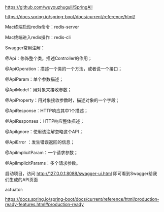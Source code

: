 https://github.com/wuyouzhuguli/SpringAll

https://docs.spring.io/spring-boot/docs/current/reference/html/

Mac终端启动redis命令：redis-server

Mac终端进入redis操作：redis-cli

Swagger常用注解：

@Api：修饰整个类，描述Controller的作用；

@ApiOperation：描述一个类的一个方法，或者说一个接口；

@ApiParam：单个参数描述；

@ApiModel：用对象来接收参数；

@ApiProperty：用对象接收参数时，描述对象的一个字段；

@ApiResponse：HTTP响应其中1个描述；

@ApiResponses：HTTP响应整体描述；

@ApiIgnore：使用该注解忽略这个API；

@ApiError ：发生错误返回的信息；

@ApiImplicitParam：一个请求参数；

@ApiImplicitParams：多个请求参数。

启动项目，访问 http://127.0.0.1:8088/swagger-ui.html 即可看到Swagger给我们生成的API页面

actuator:

https://docs.spring.io/spring-boot/docs/current/reference/html/production-ready-features.html#production-ready